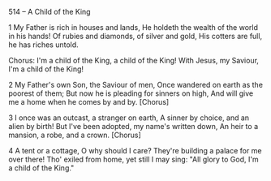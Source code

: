 514 – A Child of the King


1
My Father is rich in houses and lands,
He holdeth the wealth of the world in his hands!
Of rubies and diamonds, of silver and gold,
His cotters are full, he has riches untold.

Chorus:
I'm a child of the King,
a child of the King!
With Jesus, my Saviour,
I'm a child of the King!

2
My Father's own Son, the Saviour of men,
Once wandered on earth as the poorest of them;
But now he is pleading for sinners on high,
And will give me a home when he comes by and by.  [Chorus]

3
I once was an outcast, a stranger on earth,
A sinner by choice, and an alien by birth!
But I've been adopted, my name's written down,
An heir to a mansion, a robe, and a crown.  [Chorus]

4
A tent or a cottage, O why should I care?
They're building a palace for me over there!
Tho' exiled from home, yet still I may sing:
"All glory to God, I'm a child of the King."
